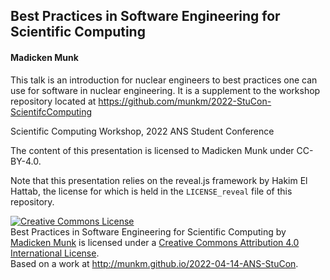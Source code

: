 ## Best Practices in Software Engineering for Scientific Computing
#### Madicken Munk

This talk is an introduction for nuclear engineers to best practices one can
use for software in nuclear engineering. It is a supplement to the workshop
repository located at https://github.com/munkm/2022-StuCon-ScientifcComputing

Scientific Computing Workshop, 2022 ANS Student Conference 

The content of this presentation is licensed to Madicken Munk under CC-BY-4.0.

Note that this presentation relies on the reveal.js framework by Hakim El
Hattab, the license for which is held in the `LICENSE_reveal` file of this
repository.

<a rel="license" href="http://creativecommons.org/licenses/by/4.0/"><img alt="Creative Commons License" style="border-width:0" src="https://i.creativecommons.org/l/by/4.0/88x31.png" /></a><br /><span xmlns:dct="http://purl.org/dc/terms/" property="dct:title">Best Practices in Software Engineering for Scientific Computing</span> by <a xmlns:cc="http://creativecommons.org/ns#" href="http://munkm.github.io" property="cc:attributionName" rel="cc:attributionURL">Madicken Munk</a> is licensed under a <a rel="license" href="http://creativecommons.org/licenses/by/4.0/">Creative Commons Attribution 4.0 International License</a>.<br />Based on a work at <a xmlns:dct="http://purl.org/dc/terms/" href="http://munkm.github.io/2022-04-14-ANS-StuCon" rel="dct:source">http://munkm.github.io/2022-04-14-ANS-StuCon</a>.

